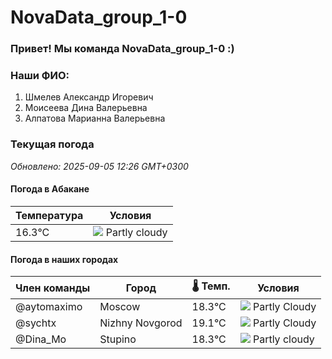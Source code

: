 # NovaData_group_1-0
### Привет! Мы команда NovaData_group_1-0 :)

### Наши ФИО:
1. Шмелев Александр Игоревич
2. Моисеева Дина Валерьевна
3. Алпатова Марианна Валерьевна

### Текущая погода
<!-- WEATHER:START -->
_Обновлено: 2025-09-05 12:26 GMT+0300_

#### Погода в Абакане

| Температура | Условия |
|-------------|----------|
| 16.3°C     | ![](https://cdn.weatherapi.com/weather/64x64/day/116.png) Partly cloudy |

#### Погода в наших городах

| Член команды  | Город               | 🌡️ Темп.  | Условия          |
|---------------|---------------------|-----------|--------------------|
| @aytomaximo    | Moscow              |   18.3°C | ![](https://cdn.weatherapi.com/weather/64x64/day/116.png) Partly Cloudy |
| @sychtx        | Nizhny Novgorod     |   19.1°C | ![](https://cdn.weatherapi.com/weather/64x64/day/116.png) Partly Cloudy |
| @Dina_Mo       | Stupino             |   18.3°C | ![](https://cdn.weatherapi.com/weather/64x64/day/116.png) Partly cloudy |

<!-- WEATHER:END -->
